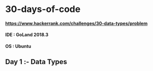 # 30-days-of-code


#### https://www.hackerrank.com/challenges/30-data-types/problem
#### IDE : GoLand 2018.3
#### OS : Ubuntu


## Day 1 :- Data Types
